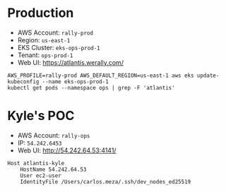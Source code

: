 # Production
* AWS Account: `rally-prod`
* Region: `us-east-1`
* EKS Cluster: `eks-ops-prod-1`
&nbsp;
* Tenant: `ops-prod-1`
* Web UI: https://atlantis.werally.com/

```
AWS_PROFILE=rally-prod AWS_DEFAULT_REGION=us-east-1 aws eks update-kubeconfig --name eks-ops-prod-1
kubectl get pods --namespace ops | grep -F 'atlantis'
```

# Kyle's POC
* AWS Account: `rally-ops`
* IP: `54.242.6453`
* Web UI: http://54.242.64.53:4141/
```
Host atlantis-kyle
	HostName 54.242.64.53
	User ec2-user
	IdentityFile /Users/carlos.meza/.ssh/dev_nodes_ed25519
```
<!--stackedit_data:
eyJoaXN0b3J5IjpbLTIwOTgxMDY1MTUsMTc5NzI0MjIzNSw0MT
YyNDE2MjFdfQ==
-->